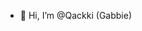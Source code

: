 - 👋 Hi, I’m @Qackki (Gabbie)
<!---
Qackki/Gabbie is a ✨ special ✨ repository because its `README.md` (this file) appears on your GitHub profile.
You can click the Preview link to take a look at your changes.
--->
